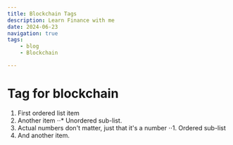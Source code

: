 ```yaml
---
title: Blockchain Tags
description: Learn Finance with me
date: 2024-06-23
navigation: true
tags:
    - blog
    - Blockchain

---
```


# Tag for blockchain

1. First ordered list item
2. Another item
⋅⋅* Unordered sub-list. 
1. Actual numbers don't matter, just that it's a number
⋅⋅1. Ordered sub-list
4. And another item.